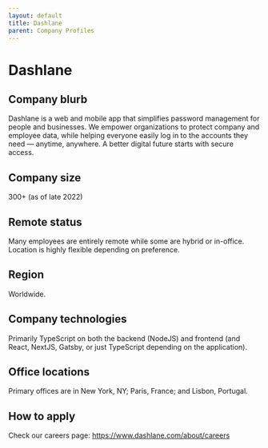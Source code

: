 ```yaml
---
layout: default
title: Dashlane
parent: Company Profiles
---
```


# Dashlane

## Company blurb

Dashlane is a web and mobile app that simplifies password management for people and businesses. We empower organizations to protect company and employee data, while helping everyone easily log in to the accounts they need — anytime, anywhere. A better digital future starts with secure access.

## Company size

300+ (as of late 2022)

## Remote status

Many employees are entirely remote while some are hybrid or in-office. Location is highly flexible depending on preference.

## Region

Worldwide.

## Company technologies

Primarily TypeScript on both the backend (NodeJS) and frontend (and React, NextJS, Gatsby, or just TypeScript depending on the application).

## Office locations

Primary offices are in New York, NY; Paris, France; and Lisbon, Portugal.

## How to apply

Check our careers page: https://www.dashlane.com/about/careers